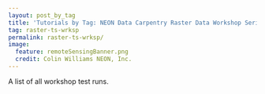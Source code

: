 ```yaml
---
layout: post_by_tag
title: 'Tutorials by Tag: NEON Data Carpentry Raster Data Workshop Series'
tag: raster-ts-wrksp
permalink: raster-ts-wrksp/
image:
  feature: remoteSensingBanner.png
  credit: Colin Williams NEON, Inc.
---
```


A list of all workshop test runs. 
